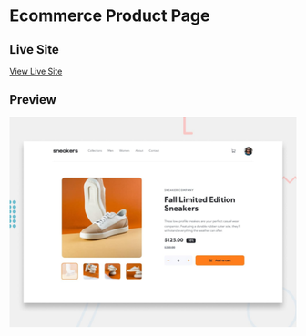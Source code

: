 # Ecommerce Product Page

## Live Site
[View Live Site]()

## Preview
![Desktop Preview](./design/desktop-preview.jpg)